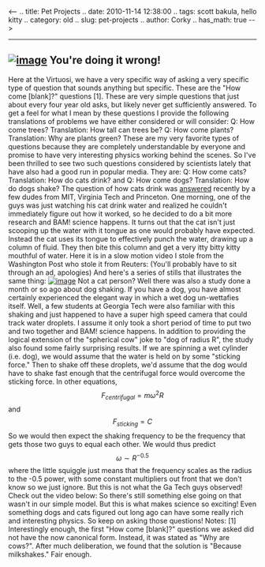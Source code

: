 <--
.. title: Pet Projects
.. date: 2010-11-14 12:38:00
.. tags: scott bakula, hello kitty
.. category: old
.. slug: pet-projects
.. author: Corky
.. has_math: true
-->


  ---------------------------------------------------------------------------------------------------------------------------------------------------------------------------------------------------------------------
  [![image](http://1.bp.blogspot.com/_fa6AZDCsHnY/TOAM4LfDLkI/AAAAAAAAAHU/-bbyWAodpc0/s320/cat+drink+straw.jpg)](http://1.bp.blogspot.com/_fa6AZDCsHnY/TOAM4LfDLkI/AAAAAAAAAHU/-bbyWAodpc0/s1600/cat+drink+straw.jpg)
  You're doing it wrong!
  ---------------------------------------------------------------------------------------------------------------------------------------------------------------------------------------------------------------------

Here at the Virtuosi, we have a very specific way of asking a very
specific type of question that sounds anything but specific. These are
the "How come [blank]?" questions [1]. These are very simple questions
that just about every four year old asks, but likely never get
sufficiently answered. To get a feel for what I mean by these questions
I provide the following translations of problems we have either
considered or will consider:
Q: How come trees?
Translation: How tall can trees be?
Q: How come plants?
Translation: Why are plants green?
These are my very favorite types of questions because they are
completely understandable by everyone and promise to have very
interesting physics working behind the scenes. So I've been thrilled to
see two such questions considered by scientists lately that have also
had a good run in popular media. They are:
Q: How come cats?
Translation: How do cats drink? and
Q: How come dogs?
Translation: How do dogs shake?
The question of how cats drink was
[answered](http://web.mit.edu/preis/www/mypapers/cats_Science_Express_Reis_Aristoff_Stocker.pdf)
recently by a few dudes from MIT, Virginia Tech and Princeton. One
morning, one of the guys was just watching his cat drink water and
realized he couldn't immediately figure out how it worked, so he decided
to do a bit more research and BAM! science happens.
It turns out that the cat isn't just scooping up the water with it
tongue as one would probably have expected. Instead the cat uses its
tongue to effectively punch the water, drawing up a column of fluid.
They then bite this column and get a very itty bitty kitty mouthful of
water. Here it is in a slow motion video I stole from the Washington
Post who stole it from Reuters: (You'll probably have to sit through an
ad, apologies)
And here's a series of stills that illustrates the same thing:
[![image](http://1.bp.blogspot.com/_fa6AZDCsHnY/TOAVxjml42I/AAAAAAAAAHc/06dcbYUsowM/s400/12cats_graphic-popup-v2.jpg)](http://1.bp.blogspot.com/_fa6AZDCsHnY/TOAVxjml42I/AAAAAAAAAHc/06dcbYUsowM/s1600/12cats_graphic-popup-v2.jpg)
Not a cat person? Well there was also a study done a month or so ago
about dog shaking. If you have a dog, you have almost certainly
experienced the elegant way in which a wet dog un-wettafies itself.
Well, a few students at Georgia Tech were also familiar with this
shaking and just happened to have a super high speed camera that could
track water droplets. I assume it only took a short period of time to
put two and two together and BAM! science happens. In addition to
providing the logical extension of the "spherical cow" joke to "dog of
radius R", the study also found some fairly surprising results. If we
are spinning a wet cylinder (i.e. dog), we would assume that the water
is held on by some "sticking force." Then to shake off these droplets,
we'd assume that the dog would have to shake fast enough that the
centrifugal force would overcome the sticking force. In other equations,
$$ F_{centrifugal} = m{\omega}^2 R $$ and $$ F_{sticking} = C $$ So
we would then expect the shaking frequency to be the frequency that gets
those two guys to equal each other. We would thus predict
$${\omega} \sim R^{-0.5} $$
where the little squiggle just means that the frequency scales as the
radius to the -0.5 power, with some constant multipliers out front that
we don't know so we just ignore.
But this is not what the Ga Tech guys observed! Check out the video
below:
So there's still something else going on that wasn't in our simple
model. But this is what makes science so exciting! Even something dogs
and cats figured out long ago can have some really rich and interesting
physics. So keep on asking those questions! Notes: [1] Interestingly
enough, the first "How come [blank]?" questions we asked did not have
the now canonical form. Instead, it was stated as "Why are cows?". After
much deliberation, we found that the solution is "Because milkshakes."
Fair enough.
